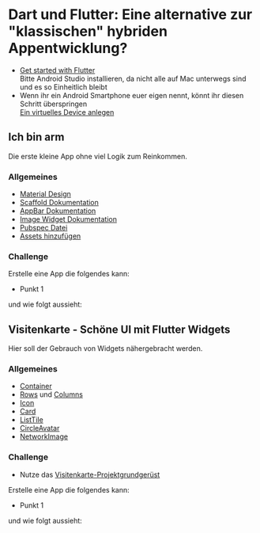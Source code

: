 # Dart und Flutter: Eine alternative zur "klassischen" hybriden Appentwicklung?

* [Get started with Flutter](https://flutter.dev/docs/get-started/install)  
Bitte Android Studio installieren, da nicht alle auf Mac unterwegs sind und es so Einheitlich bleibt  
* Wenn ihr ein Android Smartphone euer eigen nennt, könnt ihr diesen Schritt überspringen  
[Ein virtuelles Device anlegen](https://developer.android.com/studio/run/managing-avds)  


## Ich bin arm
Die erste kleine App ohne viel Logik zum Reinkommen.

### Allgemeines
* [Material Design](https://material.io)
* [Scaffold Dokumentation](https://docs.flutter.io/flutter/material/Scaffold-class.html)
* [AppBar Dokumentation](https://docs.flutter.io/flutter/material/AppBar-class.html)
* [Image Widget Dokumentation](https://docs.flutter.io/flutter/widgets/Image-class.html)
* [Pubspec Datei](https://www.dartlang.org/tools/pub/pubspec)
* [Assets hinzufügen](https://flutter.dev/docs/development/ui/assets-and-images)

### Challenge
Erstelle eine App die folgendes kann:
* Punkt 1

und wie folgt aussieht:  
<!--- add image -->

## Visitenkarte - Schöne UI mit Flutter Widgets
Hier soll der Gebrauch von Widgets nähergebracht werden.

### Allgemeines
* [Container](https://api.flutter.dev/flutter/widgets/Container-class.html)
* [Rows](https://api.flutter.dev/flutter/widgets/Row-class.html) und [Columns](https://api.flutter.dev/flutter/widgets/Column-class.html)
* [Icon](https://api.flutter.dev/flutter/widgets/Icon-class.html)
* [Card](https://api.flutter.dev/flutter/material/Card-class.html)
* [ListTile](https://api.flutter.dev/flutter/material/ListTile-class.html)
* [CircleAvatar](https://api.flutter.dev/flutter/material/CircleAvatar-class.html)
* [NetworkImage](https://api.flutter.dev/flutter/painting/NetworkImage-class.html)
### Challenge
* Nutze das [Visitenkarte-Projektgrundgerüst](https://github.com/PHahnBAG/jf_flutter/tree/master/business_card)  

Erstelle eine App die folgendes kann:
* Punkt 1

und wie folgt aussieht:  
<!--- add image -->
